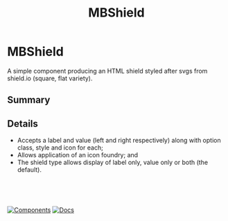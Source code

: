 ﻿---
uid: C.MBShield
title: MBShield
---
# MBShield

A simple component producing an HTML shield styled after svgs from shield.io (square, flat variety).

## Summary

## Details

- Accepts a label and value (left and right respectively) along with option class, style and icon for each;
- Allows application of an icon foundry; and
- The shield type allows display of label only, value only or both (the default).

&nbsp;

&nbsp;

[![Components](https://img.shields.io/static/v1?label=Components&message=Plus&color=red)](xref:A.PlusComponents)
[![Docs](https://img.shields.io/static/v1?label=API%20Documentation&message=MBShield&color=brightgreen)](xref:Material.Blazor.MBShield)
